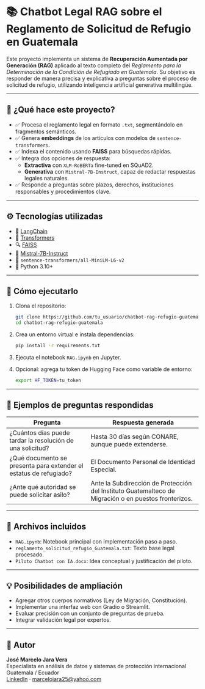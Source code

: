
# 📚 Chatbot Legal RAG sobre el Reglamento de Solicitud de Refugio en Guatemala

Este proyecto implementa un sistema de **Recuperación Aumentada por Generación (RAG)** aplicado al texto completo del *Reglamento para la Determinación de la Condición de Refugiado en Guatemala*. Su objetivo es responder de manera precisa y explicativa a preguntas sobre el proceso de solicitud de refugio, utilizando inteligencia artificial generativa multilingüe.

---

## 🧠 ¿Qué hace este proyecto?

- ✅ Procesa el reglamento legal en formato `.txt`, segmentándolo en fragmentos semánticos.
- ✅ Genera **embeddings** de los artículos con modelos de `sentence-transformers`.
- ✅ Indexa el contenido usando **FAISS** para búsquedas rápidas.
- ✅ Integra dos opciones de respuesta:
  - **Extractiva** con `XLM-RoBERTa` fine-tuned en SQuAD2.
  - **Generativa** con `Mistral-7B-Instruct`, capaz de redactar respuestas legales naturales.
- ✅ Responde a preguntas sobre plazos, derechos, instituciones responsables y procedimientos clave.

---

## ⚙️ Tecnologías utilizadas

- 🧩 [LangChain](https://www.langchain.com/)
- 🤗 [Transformers](https://huggingface.co/docs/transformers/index)
- 🔍 [FAISS](https://github.com/facebookresearch/faiss)
- 🧠 [Mistral-7B-Instruct](https://huggingface.co/mistralai/Mistral-7B-Instruct-v0.1)
- 🧠 `sentence-transformers/all-MiniLM-L6-v2`
- 🐍 Python 3.10+

---

## 🚀 Cómo ejecutarlo

1. Clona el repositorio:
   ```bash
   git clone https://github.com/tu_usuario/chatbot-rag-refugio-guatemala.git
   cd chatbot-rag-refugio-guatemala
   ```

2. Crea un entorno virtual e instala dependencias:
   ```bash
   pip install -r requirements.txt
   ```

3. Ejecuta el notebook `RAG.ipynb` en Jupyter.

4. Opcional: agrega tu token de Hugging Face como variable de entorno:
   ```bash
   export HF_TOKEN=tu_token
   ```

---

## 📝 Ejemplos de preguntas respondidas

| Pregunta | Respuesta generada |
|---------|--------------------|
| ¿Cuántos días puede tardar la resolución de una solicitud? | Hasta 30 días según CONARE, aunque puede extenderse. |
| ¿Qué documento se presenta para extender el estatus de refugiado? | El Documento Personal de Identidad Especial. |
| ¿Ante qué autoridad se puede solicitar asilo? | Ante la Subdirección de Protección del Instituto Guatemalteco de Migración o en puestos fronterizos. |

---

## 📎 Archivos incluidos

- `RAG.ipynb`: Notebook principal con implementación paso a paso.
- `reglamento_solicitud_refugio_Guatemala.txt`: Texto base legal procesado.
- `Piloto Chatbot con IA.docx`: Idea conceptual y justificación del piloto.

---

## 💡 Posibilidades de ampliación

- Agregar otros cuerpos normativos (Ley de Migración, Constitución).
- Implementar una interfaz web con Gradio o Streamlit.
- Evaluar precisión con un conjunto de preguntas de prueba.
- Integrar validación legal por expertos.

---

## 👤 Autor

**José Marcelo Jara Vera**  
Especialista en análisis de datos y sistemas de protección internacional  
Guatemala / Ecuador  
[LinkedIn](https://www.linkedin.com/in/marcelojara25/) · marcelojara25@yahoo.com
